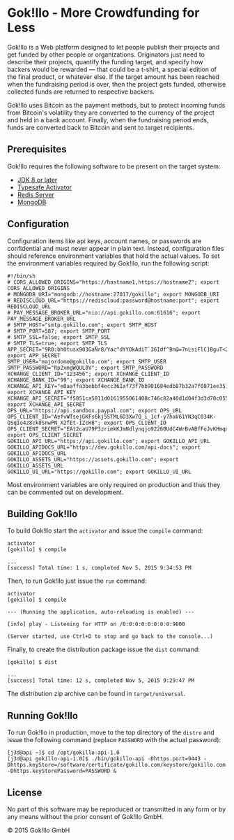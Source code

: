 Gok!llo - More Crowdfunding for Less
====================================

Gok!llo is a Web platform designed to let people publish their projects and get funded by other people or organizations. Originators just need to describe their projects, quantify the funding target, and specify how backers would be rewarded &mdash; that could be a t-shirt, a special edition of the final product, or whatever else. If the target amount has been reached when the fundraising period is over, then the project gets funded, otherwise collected funds are returned to respective backers.

Gok!llo uses Bitcoin as the payment methods, but to protect incoming funds from Bitcoin's volatility they are converted to the currency of the project and held in a bank account. Finally, when the fundraising period ends, funds are converted back to Bitcoin and sent to target recipients.

## Prerequisites

Gok!llo requires the following software to be present on the target system:

* [JDK 8 or later](http://www.oracle.com/technetwork/java/javase/downloads/index.html)
* [Typesafe Activator](https://www.playframework.com)
* [Redis Server](http://redis.io)
* [MongoDB](http://www.mongodb.com)

## Configuration

Configuration items like api keys, account names, or passwords are confidential and must never appear in plain text. Instead, configuration files should reference environment variables that hold the actual values. To set the environment variables required by Gok!llo, run the following script:
```
#!/bin/sh
# CORS_ALLOWED_ORIGINS="https://hostname1,https://hostname2"; export CORS_ALLOWED_ORIGINS
# MONGODB_URI="mongodb://hostname:27017/gokillo"; export MONGODB_URI
# REDISCLOUD_URL="https://rediscloud:password@hostname:port"; export REDISCLOUD_URL
# PAY_MESSAGE_BROKER_URL="nio://api.gokillo.com:61616"; export PAY_MESSAGE_BROKER_URL
# SMTP_HOST="smtp.gokillo.com"; export SMTP_HOST
# SMTP_PORT=587; export SMTP_PORT
# SMTP_SSL=false; export SMTP_SSL
# SMTP_TLS=true; export SMTP_TLS
APP_SECRET="9R0:bhOtusx903GaNr8/Yac^dYYOkAdiT`36Idf^Bn@=7nLsiFlC]BguT<2GVnkn"; export APP_SECRET
SMTP_USER="majordomo@gokillo.com"; export SMTP_USER
SMTP_PASSWORD="Rp2xmgWQUL8V"; export SMTP_PASSWORD
XCHANGE_CLIENT_ID="123456"; export XCHANGE_CLIENT_ID
XCHANGE_BANK_ID="99"; export XCHANGE_BANK_ID
XCHANGE_API_KEY="e0aaffa3bebbf4ecc361af73f7bb901684edb87b32a7f0871ee35120eb751e77"; export XCHANGE_API_KEY
XCHANGE_API_SECRET="f5851ca5811d0161955061408c746c82a40d1d04f3d3d70c05531aaaa9ac1188"; export XCHANGE_API_SECRET
OPS_URL="https://api.sandbox.paypal.com"; export OPS_URL
OPS_CLIENT_ID="AefvWTsejGKFs6kj5STML6D3Xw7Q_i_1cf-y7haV61YN3qC034K-QSqIo4z8ck8SnwPN_X2fEt-IZcH8"; export OPS_CLIENT_ID
OPS_CLIENT_SECRET="EAt2caU79P3zrimkKJmNdlynqjo92260UdC4WrBvABfFoJvKHmqnvUibFV20DnImmpR8dz7VjXSXc3Od"; export OPS_CLIENT_SECRET
GOKILLO_API_URL="https://api.gokillo.com"; export GOKILLO_API_URL
GOKILLO_APIDOCS_URL="https://dev.gokillo.com/api-docs"; export GOKILLO_APIDOCS_URL
GOKILLO_ASSETS_URL="https://assets.gokillo.com"; export GOKILLO_ASSETS_URL
GOKILLO_UI_URL="https://gokillo.com"; export GOKILLO_UI_URL
```
Most environment variables are only required on production and thus they can be commented out on development.

## Building Gok!llo

To build Gok!llo start the `activator` and issue the `compile` command:
```
activator
[gokillo] $ compile

...
[success] Total time: 1 s, completed Nov 5, 2015 9:34:53 PM
```
Then, to run Gok!llo just issue the `run` command:
```
activator
[gokillo] $ compile

--- (Running the application, auto-reloading is enabled) ---

[info] play - Listening for HTTP on /0:0:0:0:0:0:0:0:9000

(Server started, use Ctrl+D to stop and go back to the console...)
```
Finally, to create the distribution package issue the `dist` command:
```
[gokillo] $ dist

...
[success] Total time: 12 s, completed Nov 5, 2015 9:29:47 PM
```
The distribution zip archive can be found in `target/universal`.

## Running Gok!llo

To run Gok!llo in production, move to the top directory of the `distro` and issue the following command (replace `PASSWORD` with the actual password):
```
[j3d@api ~]$ cd /opt/gokillo-api-1.0
[j3d@api gokillo-api-1.0]$ ./bin/gokillo-api -Dhttps.port=9443 -Dhttps.keyStore=/software/certificate/gokillo.com/keystore/gokillo.com.p12 -Dhttps.keyStorePassword=PASSWORD &
```

## License

No part of this software may be reproduced or transmitted in any form or by any means without the prior consent of Gok!llo GmbH.

&copy; 2015 Gok!llo GmbH
